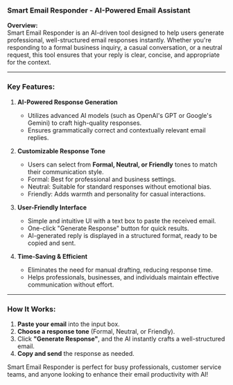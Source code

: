 ### **Smart Email Responder - AI-Powered Email Assistant**  

**Overview:**  
Smart Email Responder is an AI-driven tool designed to help users generate professional, well-structured email responses instantly. Whether you're responding to a formal business inquiry, a casual conversation, or a neutral request, this tool ensures that your reply is clear, concise, and appropriate for the context.  

---

### **Key Features:**  

1. **AI-Powered Response Generation**  
   - Utilizes advanced AI models (such as OpenAI's GPT or Google's Gemini) to craft high-quality responses.  
   - Ensures grammatically correct and contextually relevant email replies.  

2. **Customizable Response Tone**  
   - Users can select from **Formal, Neutral, or Friendly** tones to match their communication style.  
   - Formal: Best for professional and business settings.  
   - Neutral: Suitable for standard responses without emotional bias.  
   - Friendly: Adds warmth and personality for casual interactions.  

3. **User-Friendly Interface**  
   - Simple and intuitive UI with a text box to paste the received email.  
   - One-click "Generate Response" button for quick results.  
   - AI-generated reply is displayed in a structured format, ready to be copied and sent.  

4. **Time-Saving & Efficient**  
   - Eliminates the need for manual drafting, reducing response time.  
   - Helps professionals, businesses, and individuals maintain effective communication without effort.  

---

### **How It Works:**  
1. **Paste your email** into the input box.  
2. **Choose a response tone** (Formal, Neutral, or Friendly).  
3. Click **"Generate Response"**, and the AI instantly crafts a well-structured email.  
4. **Copy and send** the response as needed.  

Smart Email Responder is perfect for busy professionals, customer service teams, and anyone looking to enhance their email productivity with AI! 

